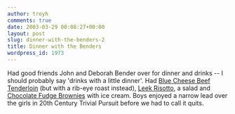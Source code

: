 ```yaml
---
author: troyh
comments: true
date: 2003-03-29 00:08:27+00:00
layout: post
slug: dinner-with-the-benders-2
title: Dinner with the Benders
wordpress_id: 1973
---
```


Had good friends John and Deborah Bender over for dinner and drinks -- I should probably say 'drinks with a little dinner'.  Had [Blue Cheese Beef Tenderloin](http://www.recipezaar.com/18487) (but with a rib-eye roast instead), [Leek Risotto](http://www.recipezaar.com/49559), a salad and [Chocolate Fudge Brownies](http://www.recipezaar.com/50264) with ice cream.  Boys enjoyed a narrow lead over the girls in 20th Century Trivial Pursuit before we had to call it quits.
